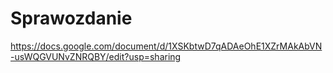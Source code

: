 # Sprawozdanie
https://docs.google.com/document/d/1XSKbtwD7qADAeOhE1XZrMAkAbVN-usWQGVUNvZNRQBY/edit?usp=sharing
